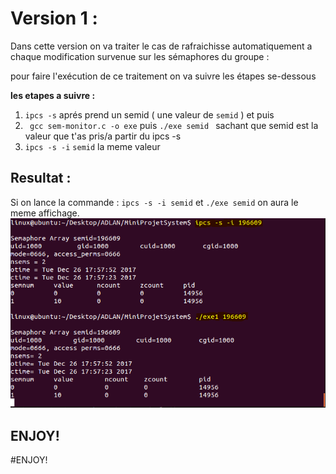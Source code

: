 #   Version 1 : 
Dans cette version on va traiter le cas de  rafraichisse automatiquement a chaque modification
survenue sur les sémaphores du groupe  :

pour faire l'exécution de ce traitement on va suivre les étapes se-dessous


**les etapes a suivre :**


1. `ipcs -s` 
aprés prend un semid ( une valeur de `semid` ) et puis
2. ` gcc sem-monitor.c -o exe` puis `./exe semid `
sachant que semid est la valeur que t'as pris/a partir du  ipcs -s
3. `ipcs -s -i` `semid`  la meme valeur


## Resultat : 
Si on lance la commande : `ipcs -s -i semid` et `./exe semid`  on aura le meme affichage.
![ipcs](out/test.png "`ipcs -s -i semid`")


## ENJOY!
#ENJOY!
